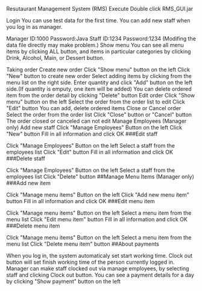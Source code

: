 Resutaurant Management System (RMS)
Execute
Double click RMS_GUI.jar

Login
You can use test data for the first time. You can add new staff when you log in as manager.

Manager
ID:1000 Password:Java
Staff
ID:1234 Password:1234 (Modifing the data file directly may make problem.)
Show menu
You can see all menu items by clicking ALL button, and items in particular categories by clicking Drink, Alcohol, Main, or Dessert button.

Taking order
Create new order
Click "Show menu" button on the left
Click "New" button to create new order 
Select adding items by clicking from the menu list on the right side.
Enter quantity and click "Add" button on the left side.(If quantity is emputy, one item will be added)
You can delete ordered item from the order detail by clicking "Delete" button
Edit order
Click "Show menu" button on the left
Select the order from the order list to edit
Click "Edit" button
You can add, delete ordered items
Close or Cancel order
Select the order from the order list
Click "Close" button or "Cancel" button
The order closed or canceled can not edit
Manage Employees (Manager only)
Add new staff
Click "Manage Employees" Button on the left
Click "New" button
Fill in all information and click OK
###Edit staff

Click "Manage Employees" Button on the left
Select a staff from the employees list
Click "Edit" button
Fill in all information and click OK
###Delete staff

Click "Manage Employees" Button on the left
Select a staff from the employees list
Click "Delete" button
##Manage Menu Items (Manager only) ###Add new item

Click "Manage menu items" Button on the left
Click "Add new menu item" button
Fill in all information and click OK
###Edit menu item

Click "Manage menu items" Button on the left
Select a menu item from the menu list
Click "Edit menu item" button
Fill in all information and click OK
###Delete menu item

Click "Manage menu items" Button on the left
Select a menu item from the menu list
Click "Delete menu item" button
##About payments

When you log in, the system automaticaly set start working time.
Clock out button will set finish working time of the person currently logged in.
Manager can make staff clocked out via manage employees, by selecting staff and clicking Clock out button.
You can see a payment details for a day by clicking "Show payment" button on the left

